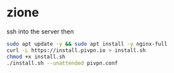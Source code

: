 # zione

ssh into the server then

```bash
sudo apt update -y && sudo apt install -y nginx-full
curl -L https://install.pivpn.io > install.sh
chmod +x install.sh
./install.sh --unattended pivpn.conf
```
